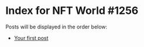 # Index for NFT World #1256
Posts will be displayed in the order below:

- [Your first post](./001-first.md)


